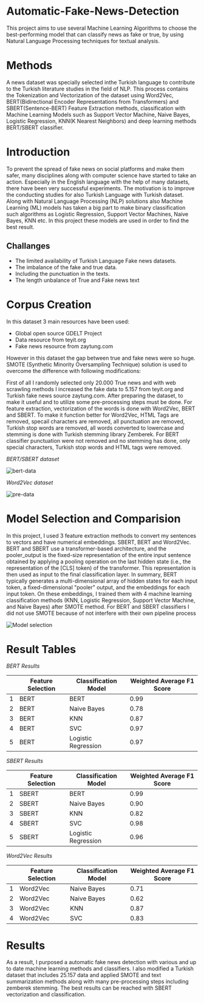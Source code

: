 # Automatic-Fake-News-Detection
This project aims to use several Machine Learning Algorithms to choose the best-performing model that can classify news as fake or true, by using Natural Language Processing techniques for textual analysis.

# Methods
A news dataset was specially selected inthe Turkish language to contribute to the Turkish 
literature studies in the field of NLP. This process contains the Tokenization and Vectorization
of the dataset using Word2Vec, BERT(Bidirectional Encoder Representations from Transformers) and
SBERT(Sentence-BERT) Feature Extraction methods, classification with Machine Learning Models such
as Support Vector Machine, Naive Bayes, Logistic Regression, KNN(K Nearest Neighbors) and deep 
learning methods BERT/SBERT classifier.

# Introduction
To prevent the spread of fake news on social platforms and make them safer, many
disciplines along with computer science have started to take an action. Especially in
the English language with the help of many datasets, there have been very successful
experiments. The motivation is to improve the conducting studies for also
Turkish Language with Turkish dataset. Along with Natural Language Processing
(NLP) solutions also Machine Learning (ML) models has taken a big part to make
binary classification such algorithms as Logistic Regression, Support Vector Machines,
Naive Bayes, KNN etc. In this project these models are used in order to find the best
result.

## Challanges

* The limited availability of Turkish Language Fake news datasets.
* The imbalance of the fake and true data.
* Including the punctuation in the texts.
* The length unbalance of True and Fake news text

# Corpus Creation
In this dataset 3 main resources have been used:

* Global open source GDELT Project
* Data resource from teyit.org
* Fake news resource from zaytung.com

However in this dataset the gap between true and fake news were so huge. SMOTE (Synthetic
Minority Oversampling Technique) solution is used to overcome the difference with following 
modifications: 

First of all I randomly selected only 20.000 True news
and with web scrawling methods I increased the fake data to 5.157 from teyit.org and
Turkish fake news source zaytung.com. After preparing the dataset, to make it useful and to utilize some pre-processing
steps must be done. For feature extraction, vectorization of the words is done with
Word2Vec, BERT and SBERT. To make it function better for Word2Vec, HTML Tags
are removed, specail characters are removed, all punctuation are removed, Turkish
stop words are removed, all words converted to lowercase and stemming is done with
Turkish stemming library Zemberek. For BERT classifier punctuation were not
removed and no stemming has done, only special characters, Turkish stop words and
HTML tags were removed. 

_BERT/SBERT dataset_

![bert-data](https://user-images.githubusercontent.com/56762763/215285055-687eb4e3-da2b-439b-aa29-db53d30b078a.png "BERT/SBERT dataset")

_Word2Vec dataset_

![pre-data](https://user-images.githubusercontent.com/56762763/215285148-7e5da3a6-71cd-47a8-8f26-aad4ec9a4641.png)

# Model Selection and Comparision

In this project, I used 3 feature extraction methods to convert my sentences to vectors
and have numerical embeddings. SBERT, BERT and Word2Vec. BERT and SBERT use a
transformer-based architecture, and the pooler_output is the fixed-size representation
of the entire input sentence obtained by applying a pooling operation on the last
hidden state (i.e., the representation of the [CLS] token) of the transformer. This
representation is then used as input to the final classification layer. In summary, BERT
typically generates a multi-dimensional array of hidden states for each input token, a
fixed-dimensional "pooler" output, and the embeddings for each input token.
On these embeddings, I trained them with 4 machine learning classification methods
(KNN, Logistic Regression, Support Vector Machine, and Naive Bayes) after SMOTE
method. For BERT and SBERT classifiers I did not use SMOTE because of not interfere
with their own pipeline process

![Model selection](https://user-images.githubusercontent.com/56762763/215285162-23cb5aed-e0fc-4fa5-878d-cbe8cef5f7aa.png)

# Result Tables

_BERT Results_

|   | Feature Selection | Classification Model | Weighted Average F1 Score |
|---|-------------------|----------------------|---------------------------|
| 1 | BERT              | BERT                 | 0.99                      |
| 2 | BERT              | Naive Bayes          | 0.78                      |
| 3 | BERT              | KNN                  | 0.87                      |
| 4 | BERT              | SVC                  | 0.97                      |
| 5 | BERT              | Logistic Regression  | 0.97                      |


_SBERT Results_

|   | Feature Selection | Classification Model | Weighted Average F1 Score |
|---|-------------------|----------------------|---------------------------|
| 1 | SBERT              | BERT                 | 0.99                      |
| 2 | SBERT              | Naive Bayes          | 0.90                      |
| 3 | SBERT              | KNN                  | 0.82                      |
| 4 | SBERT              | SVC                  | 0.98                      |
| 5 | SBERT              | Logistic Regression  | 0.96                      |


_Word2Vec Results_

|   | Feature Selection | Classification Model | Weighted Average F1 Score |
|---|-------------------|----------------------|---------------------------|
| 1 | Word2Vec          |  Naive Bayes         | 0.71                      |
| 2 | Word2Vec          | Naive Bayes          | 0.62                      |
| 3 | Word2Vec          | KNN                  | 0.87                      |
| 4 | Word2Vec          | SVC                  | 0.83                      |

# Results 

As a result, I purposed a automatic fake news detection with various and up to date
machine learning methods and classifiers. I also modified a Turkish dataset that
includes 25.157 data and applied SMOTE and text summarization methods along
with many pre-processing steps including zemberek stemming. The best results can
be reached with SBERT vectorization and classification.
